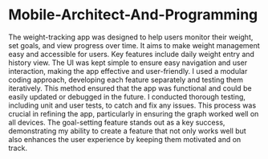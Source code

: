 # Mobile-Architect-And-Programming
The weight-tracking app was designed to help users monitor their weight, set goals, and view progress over time. It aims to make weight management easy and accessible for users. Key features include daily weight entry and history view. The UI was kept simple to ensure easy navigation and user interaction, making the app effective and user-friendly. I used a modular coding approach, developing each feature separately and testing them iteratively. This method ensured that the app was functional and could be easily updated or debugged in the future. I conducted thorough testing, including unit and user tests, to catch and fix any issues. This process was crucial in refining the app, particularly in ensuring the graph worked well on all devices. The goal-setting feature stands out as a key success, demonstrating my ability to create a feature that not only works well but also enhances the user experience by keeping them motivated and on track.
